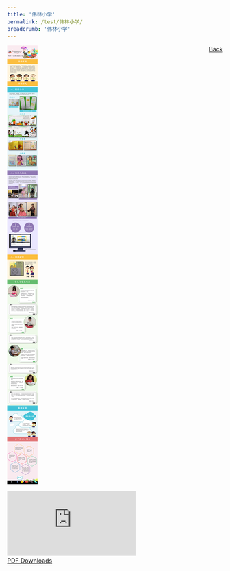 ```yaml
---
title: '伟林小学'
permalink: /test/伟林小学/
breadcrumb: '伟林小学'
---
```

<a href="/gallery/华文学习展示区-chinese-exhibitions-d/schools/" style="float:right;">Back</a>
 <img src="/images/WellingtonPri-CL.jpg"> <br/>
<div class="video-container">
  <iframe src="https://www.youtube.com/embed/d6fmLlW8eoE" frameborder="0" allow="accelerometer; autoplay; encrypted-media; gyroscope; picture-in-picture" allowfullscreen></iframe></div>
<a href="/Sharing-Sessions/01-website-exhibitor-template-pdf.pdf" download>PDF Downloads</a>

